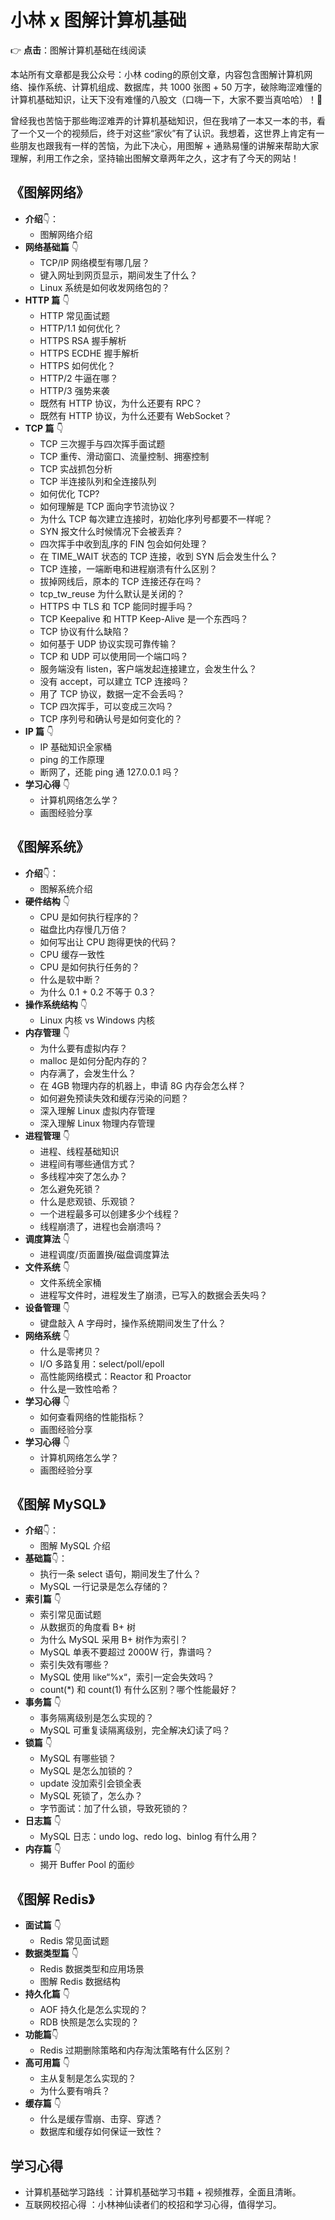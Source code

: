 # 小林 x 图解计算机基础

👉 **点击**：图解计算机基础在线阅读

本站所有文章都是我公众号：小林 coding的原创文章，内容包含图解计算机网络、操作系统、计算机组成、数据库，共 1000 张图 + 50 万字，破除晦涩难懂的计算机基础知识，让天下没有难懂的八股文（口嗨一下，大家不要当真哈哈）！🚀

曾经我也苦恼于那些晦涩难弄的计算机基础知识，但在我啃了一本又一本的书，看了一个又一个的视频后，终于对这些“家伙”有了认识。我想着，这世界上肯定有一些朋友也跟我有一样的苦恼，为此下决心，用图解 + 通熟易懂的讲解来帮助大家理解，利用工作之余，坚持输出图解文章两年之久，这才有了今天的网站！



## 《图解网络》
- **介绍**:point_down:：
  - 图解网络介绍
- **网络基础篇** :point_down:
  - TCP/IP 网络模型有哪几层？ 
  - 键入网址到网页显示，期间发生了什么？ 
  - Linux 系统是如何收发网络包的？ 
- **HTTP 篇** :point_down:
  - HTTP 常见面试题 
  - HTTP/1.1 如何优化？ 
  - HTTPS RSA 握手解析 
  - HTTPS ECDHE 握手解析 
  - HTTPS 如何优化？ 
  - HTTP/2 牛逼在哪？ 
  - HTTP/3 强势来袭 
  - 既然有 HTTP 协议，为什么还要有 RPC？ 
  - 既然有 HTTP 协议，为什么还要有 WebSocket？ 
- **TCP 篇** :point_down:
  - TCP 三次握手与四次挥手面试题 
  - TCP 重传、滑动窗口、流量控制、拥塞控制 
  - TCP 实战抓包分析 
  - TCP 半连接队列和全连接队列 
  - 如何优化 TCP? 
  - 如何理解是 TCP 面向字节流协议？ 
  - 为什么 TCP 每次建立连接时，初始化序列号都要不一样呢？ 
  - SYN 报文什么时候情况下会被丢弃？ 
  - 四次挥手中收到乱序的 FIN 包会如何处理？ 
  - 在 TIME_WAIT 状态的 TCP 连接，收到 SYN 后会发生什么？ 
  - TCP 连接，一端断电和进程崩溃有什么区别？ 
  - 拔掉网线后，原本的 TCP 连接还存在吗？ 
  - tcp_tw_reuse 为什么默认是关闭的？ 
  - HTTPS 中 TLS 和 TCP 能同时握手吗？ 
  - TCP Keepalive 和 HTTP Keep-Alive 是一个东西吗？ 
  - TCP 协议有什么缺陷？
  - 如何基于 UDP 协议实现可靠传输？
  - TCP 和 UDP 可以使用同一个端口吗？
  - 服务端没有 listen，客户端发起连接建立，会发生什么？
  - 没有 accept，可以建立 TCP 连接吗？ 
  - 用了 TCP 协议，数据一定不会丢吗？
  - TCP 四次挥手，可以变成三次吗？
  - TCP 序列号和确认号是如何变化的？
- **IP 篇** :point_down:
  - IP 基础知识全家桶 	
  - ping 的工作原理 	
  - 断网了，还能 ping 通 127.0.0.1 吗？
- **学习心得** :point_down:
  - 计算机网络怎么学？ 	
  - 画图经验分享 	

## 《图解系统》
- **介绍**:point_down:：
  - 图解系统介绍
- **硬件结构** :point_down:
  - CPU 是如何执行程序的？ 
  - 磁盘比内存慢几万倍？ 
  - 如何写出让 CPU 跑得更快的代码？ 
  - CPU 缓存一致性 
  - CPU 是如何执行任务的？ 
  - 什么是软中断？ 
  - 为什么 0.1 + 0.2 不等于 0.3？ 
- **操作系统结构** :point_down:
  - Linux 内核 vs Windows 内核 
- **内存管理** :point_down:
  - 为什么要有虚拟内存？ 
  - malloc 是如何分配内存的？
  - 内存满了，会发生什么？
  - 在 4GB 物理内存的机器上，申请 8G 内存会怎么样？
  - 如何避免预读失效和缓存污染的问题？
  - 深入理解 Linux 虚拟内存管理
  - 深入理解 Linux 物理内存管理
- **进程管理** :point_down:
  - 进程、线程基础知识 
  - 进程间有哪些通信方式？ 
  - 多线程冲突了怎么办？ 
  - 怎么避免死锁？ 
  - 什么是悲观锁、乐观锁？ 
  - 一个进程最多可以创建多少个线程？ 
  - 线程崩溃了，进程也会崩溃吗？
- **调度算法** :point_down:
  - 进程调度/页面置换/磁盘调度算法
- **文件系统** :point_down:
  - 文件系统全家桶 	
  - 进程写文件时，进程发生了崩溃，已写入的数据会丢失吗？
- **设备管理** :point_down:
  - 键盘敲入 A 字母时，操作系统期间发生了什么？ 
- **网络系统** :point_down:
  - 什么是零拷贝？ 
  - I/O 多路复用：select/poll/epoll 
  - 高性能网络模式：Reactor 和 Proactor 
  - 什么是一致性哈希？ 
- **学习心得** :point_down:
  - 如何查看网络的性能指标？ 	
  - 画图经验分享 	
- **学习心得** :point_down:
  - 计算机网络怎么学？ 	
  - 画图经验分享 

## 《图解 MySQL》
- **介绍**:point_down:：
  - 图解 MySQL 介绍
- **基础篇**:point_down:：
  - 执行一条 select 语句，期间发生了什么？
  - MySQL 一行记录是怎么存储的？
- **索引篇** :point_down:
  - 索引常见面试题
  - 从数据页的角度看 B+ 树
  - 为什么 MySQL 采用 B+ 树作为索引？
  - MySQL 单表不要超过 2000W 行，靠谱吗？
  - 索引失效有哪些？
  - MySQL 使用 like“%x“，索引一定会失效吗？
  - count(\*) 和 count(1) 有什么区别？哪个性能最好？
- **事务篇** :point_down:
  - 事务隔离级别是怎么实现的？
  - MySQL 可重复读隔离级别，完全解决幻读了吗？ 		
- **锁篇** :point_down:
  - MySQL 有哪些锁？ 	
  - MySQL 是怎么加锁的？ 	
  - update 没加索引会锁全表 	
  - MySQL 死锁了，怎么办？ 
  - 字节面试：加了什么锁，导致死锁的？
- **日志篇** :point_down:
  - MySQL 日志：undo log、redo log、binlog 有什么用？
- **内存篇** :point_down:
  - 揭开 Buffer Pool 的面纱 	

## 《图解 Redis》

- **面试篇** :point_down:
   - Redis 常见面试题
- **数据类型篇** :point_down:
   - Redis 数据类型和应用场景
   - 图解 Redis 数据结构
- **持久化篇** :point_down:
  - AOF 持久化是怎么实现的？ 	
  - RDB 快照是怎么实现的？ 
- **功能篇**:point_down:
   - Redis 过期删除策略和内存淘汰策略有什么区别？ 
- **高可用篇** :point_down:
   - 主从复制是怎么实现的？ 	
   - 为什么要有哨兵？
- **缓存篇** :point_down:
   - 什么是缓存雪崩、击穿、穿透？ 	
   - 数据库和缓存如何保证一致性？ 


## 学习心得

- 计算机基础学习路线 ：计算机基础学习书籍 + 视频推荐，全面且清晰。
- 互联网校招心得 ：小林神仙读者们的校招和学习心得，值得学习。
 
